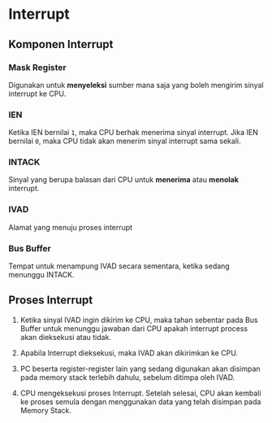 # Interrupt

## Komponen Interrupt

### Mask Register

Digunakan untuk **menyeleksi** sumber mana saja yang boleh mengirim sinyal interrupt ke CPU.

### IEN

Ketika IEN bernilai `1`, maka CPU berhak menerima sinyal interrupt. Jika IEN bernilai `0`, maka CPU tidak akan menerim sinyal interrupt sama sekali.

### INTACK

Sinyal yang berupa balasan dari CPU untuk **menerima** atau **menolak** interrupt.

### IVAD

Alamat yang menuju proses interrupt

### Bus Buffer

Tempat untuk menampung IVAD secara sementara, ketika sedang menunggu INTACK.

## Proses Interrupt

1. Ketika sinyal IVAD ingin dikirim ke CPU, maka tahan sebentar pada Bus Buffer untuk menunggu jawaban dari CPU apakah interrupt process akan dieksekusi atau tidak.

2. Apabila Interrupt dieksekusi, maka IVAD akan dikirimkan ke CPU.

3. PC beserta register-register lain yang sedang digunakan akan disimpan pada memory stack terlebih dahulu, sebelum ditimpa oleh IVAD.

4. CPU mengeksekusi proses Interrupt. Setelah selesai, CPU akan kembali ke proses semula dengan menggunakan data yang telah disimpan pada Memory Stack.